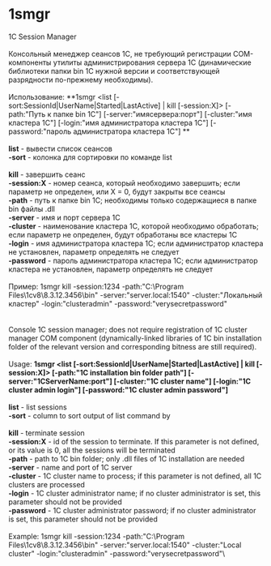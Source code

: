 # 1smgr
1C Session Manager\
\
Консольный менеджер сеансов 1С, не требующий регистрации COM-компоненты утилиты администрирования сервера 1С (динамические библиотеки папки bin 1С нужной версии и соответствующей разрядности по-прежнему необходимы).\
\
Использование: **1smgr <list [-sort:SessionId|UserName|Started|LastActive] | kill [-session:X]> [-path:"Путь к папке bin 1С"] [-server:"имясервера:порт"] [-cluster:"имя кластера 1С"] [-login:"имя администратора кластера 1С"] [-password:"пароль администратора кластера 1С"] **\
\
**list** - вывести список сеансов\
**-sort** - колонка для сортировки по команде list\
\
**kill** - завершить сеанс\
**-session:X** - номер сеанса, который необходимо завершить; если параметр не определен, или X = 0, будут закрыты все сеансы\
**-path** - путь к папке bin 1С; необходимы только содержащиеся в папке bin файлы .dll\
**-server** - имя и порт сервера 1С\
**-cluster** - наименование кластера 1С, которой необходимо обработать; если параметр не определен, будут обработаны все кластеры 1С\
**-login** - имя администратора кластера 1С; если администратор кластера не установлен, параметр определять не следует\
**-password** - пароль администратора кластера 1С; если администратор кластера не установлен, параметр определять не следует\
\
Пример: 1smgr kill -session:1234 -path:"C:\Program Files\1cv8\8.3.12.3456\bin" -server:"server.local:1540" -cluster:"Локальный кластер" -login:"clusteradmin" -password:"verysecretpassword"\
\
\
Console 1C session manager; does not require registration of 1C cluster manager COM component (dynamically-linked libraries of 1C bin installation folder of the relevant version and corresponding bitness are still required).\
\
Usage: **1smgr <list [-sort:SessionId|UserName|Started|LastActive] | kill [-session:X]> [-path:"1C installation bin folder path"] [-server:"1CServerName:port"] [-cluster:"1C cluster name"] [-login:"1C cluster admin login"] [-password:"1C cluster admin password"]**\
\
**list** - list sessions\
**-sort** - column to sort output of list command by\
\
**kill** - terminate session\
**-session:X** - id of the session to terminate. If this parameter is not defined, or its value is 0, all the sessions will be terminated\
**-path** - path to 1C bin folder; only .dll files of 1C installation are needed\
**-server** - name and port of 1C server\
**-cluster** - 1C cluster name to process; if this parameter is not defined, all 1C clusters are processed\
**-login** - 1C cluster administrator name; if no cluster administrator is set, this parameter should not be provided\
**-password** - 1C cluster administrator password; if no cluster administrator is set, this parameter should not be provided\
\
Example: 1smgr kill -session:1234 -path:"C:\Program Files\1cv8\8.3.12.3456\bin" -server:"server.local:1540" -cluster:"Local cluster" -login:"clusteradmin" -password:"verysecretpassword"\
